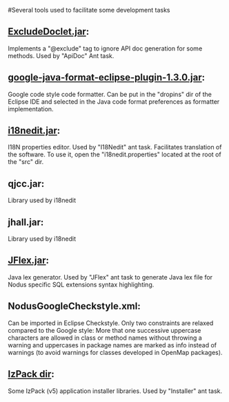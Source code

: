 #Several tools used to facilitate some development tasks
 
## [ExcludeDoclet.jar](http://www.oracle.com/technetwork/articles/javase/index-jsp-136712.html): 

Implements a "@exclude" tag to ignore API doc generation for some methods. Used by "ApiDoc" Ant task.

## [google-java-format-eclipse-plugin-1.3.0.jar](https://github.com/google/google-java-format):

Google code style code formatter. Can be put in the "dropins" dir of the Eclipse IDE and selected 
in the Java code format preferences as formatter implementation.

## [i18nedit.jar](https://sourceforge.net/projects/i18nedit/):

I18N properties editor. Used by "I18Nedit" ant task. Facilitates translation of the software.
To use it, open the "i18nedit.properties" located at the root of the "src" dir.

## qjcc.jar:

Library used by i18nedit
   
## jhall.jar:

Library used by i18nedit

## [JFlex.jar](http://jflex.de/):

Java lex generator. Used by "JFlex" ant task to generate Java lex file for Nodus specific 
SQL extensions syntax highlighting.
    
## NodusGoogleCheckstyle.xml: 

Can be imported in Eclipse Checkstyle. Only two constraints are relaxed 
compared to the Google style: More that one successive uppercase characters are allowed in class
or method names without throwing a warning and uppercases in package names are marked as
info instead of warnings (to avoid warnings for classes developed in OpenMap packages).    

## [IzPack dir](http://izpack.org/):

Some IzPack (v5) application installer libraries. Used by "Installer" ant task.

